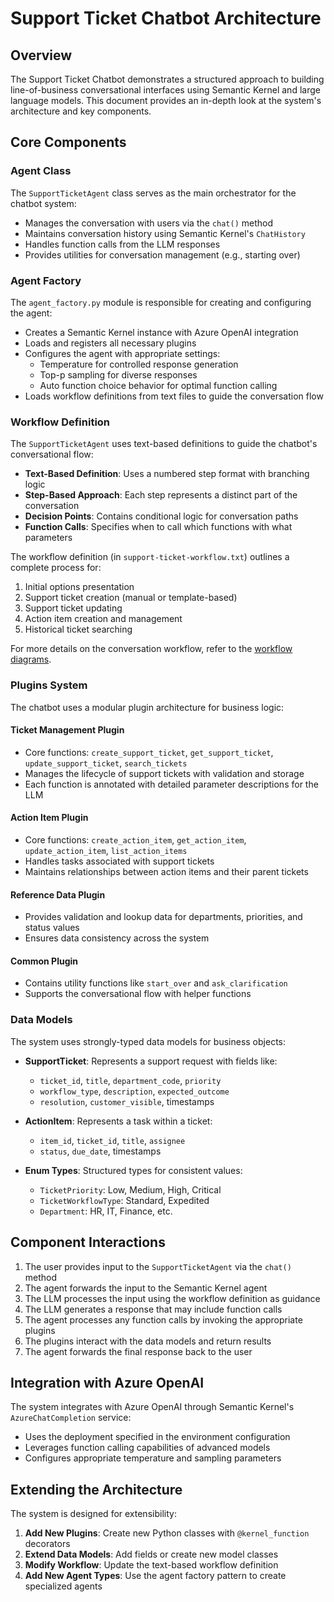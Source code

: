 # Support Ticket Chatbot Architecture

## Overview

The Support Ticket Chatbot demonstrates a structured approach to building line-of-business conversational interfaces using Semantic Kernel and large language models. This document provides an in-depth look at the system's architecture and key components.

## Core Components

### Agent Class

The `SupportTicketAgent` class serves as the main orchestrator for the chatbot system:

- Manages the conversation with users via the `chat()` method
- Maintains conversation history using Semantic Kernel's `ChatHistory`
- Handles function calls from the LLM responses
- Provides utilities for conversation management (e.g., starting over)

### Agent Factory

The `agent_factory.py` module is responsible for creating and configuring the agent:

- Creates a Semantic Kernel instance with Azure OpenAI integration
- Loads and registers all necessary plugins
- Configures the agent with appropriate settings:
  - Temperature for controlled response generation
  - Top-p sampling for diverse responses
  - Auto function choice behavior for optimal function calling
- Loads workflow definitions from text files to guide the conversation flow

### Workflow Definition

The `SupportTicketAgent` uses text-based definitions to guide the chatbot's conversational flow:

- **Text-Based Definition**: Uses a numbered step format with branching logic
- **Step-Based Approach**: Each step represents a distinct part of the conversation
- **Decision Points**: Contains conditional logic for conversation paths
- **Function Calls**: Specifies when to call which functions with what parameters

The workflow definition (in `support-ticket-workflow.txt`) outlines a complete process for:

1. Initial options presentation
2. Support ticket creation (manual or template-based)
3. Support ticket updating
4. Action item creation and management
5. Historical ticket searching

For more details on the conversation workflow, refer to the [workflow diagrams](/docs/architecture/support-ticket-workflow.md).

### Plugins System

The chatbot uses a modular plugin architecture for business logic:

#### Ticket Management Plugin

- Core functions: `create_support_ticket`, `get_support_ticket`, `update_support_ticket`, `search_tickets`
- Manages the lifecycle of support tickets with validation and storage
- Each function is annotated with detailed parameter descriptions for the LLM

#### Action Item Plugin

- Core functions: `create_action_item`, `get_action_item`, `update_action_item`, `list_action_items`
- Handles tasks associated with support tickets
- Maintains relationships between action items and their parent tickets

#### Reference Data Plugin

- Provides validation and lookup data for departments, priorities, and status values
- Ensures data consistency across the system

#### Common Plugin

- Contains utility functions like `start_over` and `ask_clarification`
- Supports the conversational flow with helper functions

### Data Models

The system uses strongly-typed data models for business objects:

- **SupportTicket**: Represents a support request with fields like:
  - `ticket_id`, `title`, `department_code`, `priority`
  - `workflow_type`, `description`, `expected_outcome`
  - `resolution`, `customer_visible`, timestamps

- **ActionItem**: Represents a task within a ticket:
  - `item_id`, `ticket_id`, `title`, `assignee`
  - `status`, `due_date`, timestamps

- **Enum Types**: Structured types for consistent values:
  - `TicketPriority`: Low, Medium, High, Critical
  - `TicketWorkflowType`: Standard, Expedited
  - `Department`: HR, IT, Finance, etc.

## Component Interactions

1. The user provides input to the `SupportTicketAgent` via the `chat()` method
2. The agent forwards the input to the Semantic Kernel agent
3. The LLM processes the input using the workflow definition as guidance
4. The LLM generates a response that may include function calls
5. The agent processes any function calls by invoking the appropriate plugins
6. The plugins interact with the data models and return results
7. The agent forwards the final response back to the user

## Integration with Azure OpenAI

The system integrates with Azure OpenAI through Semantic Kernel's `AzureChatCompletion` service:

- Uses the deployment specified in the environment configuration
- Leverages function calling capabilities of advanced models
- Configures appropriate temperature and sampling parameters

## Extending the Architecture

The system is designed for extensibility:

1. **Add New Plugins**: Create new Python classes with `@kernel_function` decorators
2. **Extend Data Models**: Add fields or create new model classes
3. **Modify Workflow**: Update the text-based workflow definition
4. **Add New Agent Types**: Use the agent factory pattern to create specialized agents
